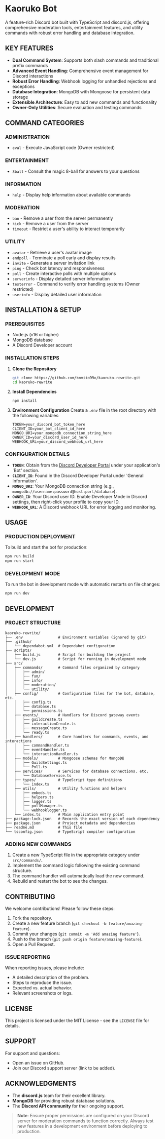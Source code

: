 # Kaoruko Bot

A feature-rich Discord bot built with TypeScript and discord.js, offering comprehensive moderation tools, entertainment features, and utility commands with robust error handling and database integration.

## KEY FEATURES

-   **Dual Command System**: Supports both slash commands and traditional prefix commands
-   **Advanced Event Handling**: Comprehensive event management for Discord interactions
-   **Robust Error Handling**: Webhook logging for unhandled rejections and exceptions
-   **Database Integration**: MongoDB with Mongoose for persistent data storage
-   **Extensible Architecture**: Easy to add new commands and functionality
-   **Owner-Only Utilities**: Secure evaluation and testing commands

## COMMAND CATEGORIES

### ADMINISTRATION
-   `eval` - Execute JavaScript code (Owner restricted)

### ENTERTAINMENT
-   `8ball` - Consult the magic 8-ball for answers to your questions

### INFORMATION
-   `help` - Display help information about available commands

### MODERATION
-   `ban` - Remove a user from the server permanently
-   `kick` - Remove a user from the server
-   `timeout` - Restrict a user's ability to interact temporarily

### UTILITY
-   `avatar` - Retrieve a user's avatar image
-   `endpoll` - Terminate a poll early and display results
-   `invite` - Generate a server invitation link
-   `ping` - Check bot latency and responsiveness
-   `poll` - Create interactive polls with multiple options
-   `serverinfo` - Display detailed server information
-   `testerror` - Command to verify error handling systems (Owner restricted)
-   `userinfo` - Display detailed user information

## INSTALLATION & SETUP

### PREREQUISITES
-   Node.js (v16 or higher)
-   MongoDB database
-   A Discord Developer account

### INSTALLATION STEPS

1.  **Clone the Repository**
    ```bash
    git clone https://github.com/kmmiio99o/kaoruko-rewrite.git
    cd kaoruko-rewrite
    ```

2.  **Install Dependencies**
    ```bash
    npm install
    ```

3.  **Environment Configuration**
    Create a `.env` file in the root directory with the following variables:
    ```env
    TOKEN=your_discord_bot_token_here
    CLIENT_ID=your_bot_client_id_here
    MONGO_URI=your_mongodb_connection_string_here
    OWNER_ID=your_discord_user_id_here
    WEBHOOK_URL=your_discord_webhook_url_here
    ```

### CONFIGURATION DETAILS

-   **`TOKEN`**: Obtain from the [Discord Developer Portal](https://discord.com/developers/applications) under your application's 'Bot' section.
-   **`CLIENT_ID`**: Found in the Discord Developer Portal under 'General Information'.
-   **`MONGO_URI`**: Your MongoDB connection string (e.g., `mongodb://username:password@host:port/database`).
-   **`OWNER_ID`**: Your Discord user ID. Enable Developer Mode in Discord settings, then right-click your profile to copy your ID.
-   **`WEBHOOK_URL`**: A Discord webhook URL for error logging and monitoring.

## USAGE

### PRODUCTION DEPLOYMENT
To build and start the bot for production:
```bash
npm run build
npm run start
```

### DEVELOPMENT MODE
To run the bot in development mode with automatic restarts on file changes:
```bash
npm run dev
```

## DEVELOPMENT

### PROJECT STRUCTURE
```
kaoruko-rewrite/
├── .env                # Environment variables (ignored by git)
├── .github/
│   └── dependabot.yml  # Dependabot configuration
├── scripts/
│   ├── build.js        # Script for building the project
│   └── dev.js          # Script for running in development mode
├── src/
│   ├── commands/       # Command files organized by category
│   │   ├── admin/
│   │   ├── fun/
│   │   ├── info/
│   │   ├── moderation/
│   │   └── utility/
│   ├── config/         # Configuration files for the bot, database, etc.
│   │   ├── config.ts
│   │   ├── database.ts
│   │   └── permissions.ts
│   ├── events/         # Handlers for Discord gateway events
│   │   ├── guildCreate.ts
│   │   ├── interactionCreate.ts
│   │   ├── messageCreate.ts
│   │   └── ready.ts
│   ├── handlers/       # Core handlers for commands, events, and interactions
│   │   ├── commandHandler.ts
│   │   ├── eventHandler.ts
│   │   └── interactionHandler.ts
│   ├── models/         # Mongoose schemas for MongoDB
│   │   ├── GuildSettings.ts
│   │   └── Poll.ts
│   ├── services/       # Services for database connections, etc.
│   │   └── DatabaseService.ts
│   ├── types/          # TypeScript type definitions
│   │   └── index.ts
│   ├── utils/          # Utility functions and helpers
│   │   ├── embeds.ts
│   │   ├── helpers.ts
│   │   ├── logger.ts
│   │   ├── pollManager.ts
│   │   └── webhooklogger.ts
│   └── index.ts        # Main application entry point
├── package-lock.json   # Records the exact version of each dependency
├── package.json        # Project metadata and dependencies
├── readme.md           # This file
└── tsconfig.json       # TypeScript compiler configuration
```

### ADDING NEW COMMANDS

1.  Create a new TypeScript file in the appropriate category under `src/commands/`.
2.  Implement the command logic following the existing command structure.
3.  The command handler will automatically load the new command.
4.  Rebuild and restart the bot to see the changes.

## CONTRIBUTING

We welcome contributions! Please follow these steps:

1.  Fork the repository.
2.  Create a new feature branch (`git checkout -b feature/amazing-feature`).
3.  Commit your changes (`git commit -m 'Add amazing feature'`).
4.  Push to the branch (`git push origin feature/amazing-feature`).
5.  Open a Pull Request.

### ISSUE REPORTING
When reporting issues, please include:
-   A detailed description of the problem.
-   Steps to reproduce the issue.
-   Expected vs. actual behavior.
-   Relevant screenshots or logs.

## LICENSE

This project is licensed under the MIT License - see the `LICENSE` file for details.

## SUPPORT

For support and questions:
-   Open an issue on GitHub.
-   Join our Discord support server (link to be added).

## ACKNOWLEDGMENTS

-   The **discord.js** team for their excellent library.
-   **MongoDB** for providing robust database solutions.
-   The **Discord API community** for their ongoing support.

> **Note**: Ensure proper permissions are configured on your Discord server for moderation commands to function correctly. Always test new features in a development environment before deploying to production.
